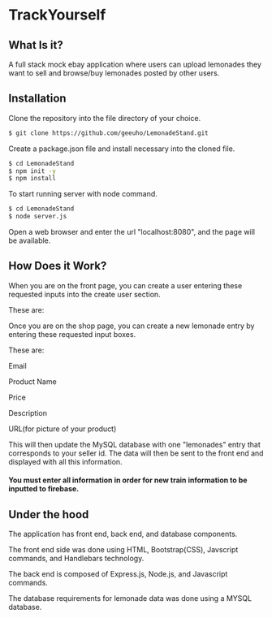 # TrackYourself

## What Is it?
A full stack mock ebay application where users can upload lemonades they want to sell and browse/buy lemonades posted by other users.


## Installation

Clone the repository into the file directory of your choice.

```sh
$ git clone https://github.com/geeuho/LemonadeStand.git
```

Create a package.json file and install necessary into the cloned file.

```sh
$ cd LemonadeStand
$ npm init -y
$ npm install
```

To start running server with node command.

```sh
$ cd LemonadeStand
$ node server.js
```

Open a web browser and enter the url "localhost:8080", and the page will be available. 

## How Does it Work?

When you are on the front page, you can create a user entering these requested inputs into the create user section.

These are:



Once you are on the shop page, you can create a new lemonade entry by entering these requested input boxes.

These are:

Email

Product Name

Price

Description

URL(for picture of your product)


This will then update the MySQL database with one "lemonades" entry that corresponds to your seller id.
The data will then be sent to the front end and displayed with all this information.

#### You must enter all information in order for new train information to be inputted to firebase.

## Under the hood
The application has front end, back end, and database components. 

The front end side was done using HTML, Bootstrap(CSS), Javscript commands, and Handlebars technology.

The back end is composed of Express.js, Node.js, and Javascript commands. 

The database requirements for lemonade data was done using a MYSQL database.
